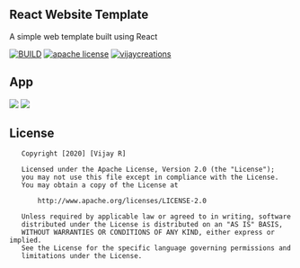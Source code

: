 ## React Website Template

A simple web template built using React

[![BUILD](https://img.shields.io/badge/Build-OK-<COLOR>.svg)](https://github.com/vijayinyoutube/vijaycreation_WEB)  [![apache license](https://img.shields.io/badge/License-apache-blue.svg)](https://github.com/vijayinyoutube/vijaycreation_WEB) [![vijaycreations](https://img.shields.io/website-up-vijaycreations-green-red/http/cv.lbesson.qc.to.svg)](https://www.youtube.com/channel/UCBC_Z7jla1GSITcqLKAtPxQ)

## App
<img src="https://user-images.githubusercontent.com/58719230/88199145-1afef800-cc62-11ea-8fe2-43719f516aeb.png">

<img src="https://user-images.githubusercontent.com/58719230/88271157-65c95000-ccf4-11ea-8792-be6a16ffc155.png">





## License
```
   Copyright [2020] [Vijay R]

   Licensed under the Apache License, Version 2.0 (the "License");
   you may not use this file except in compliance with the License.
   You may obtain a copy of the License at

       http://www.apache.org/licenses/LICENSE-2.0

   Unless required by applicable law or agreed to in writing, software
   distributed under the License is distributed on an "AS IS" BASIS,
   WITHOUT WARRANTIES OR CONDITIONS OF ANY KIND, either express or implied.
   See the License for the specific language governing permissions and
   limitations under the License.
   ```
